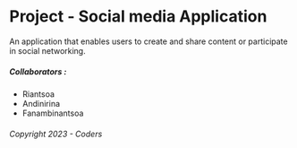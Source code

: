 # Project - Social media Application

An application that enables users to create and share content or
participate in social networking.

##### Collaborators :
- Riantsoa
- Andinirina
- Fanambinantsoa

###### *Copyright 2023 - Coders*
